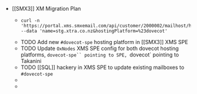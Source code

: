 - [[SMX3]] XM Migration Plan
	- ```
	  curl -n 'https://portal.xms.smxemail.com/api/customer/2000002/mailhost/hostingdomains' --data 'name=stg.xtra.co.nz&hostingPlatform=%23dovecot'
	  
	  ```
	- TODO Add new `#dovecot-spe` hosting platform in [[SMX3]] XMS SPE
	- TODO Update `OxNodes` XMS SPE config for both dovecot hosting platforms, `dovecot-spe`` pointing to SPE, `dovecot` pointing to Takanini
	- TODO [[SQL]] hackery in XMS SPE to update existing mailboxes to `#dovecot-spe`
	-
	-